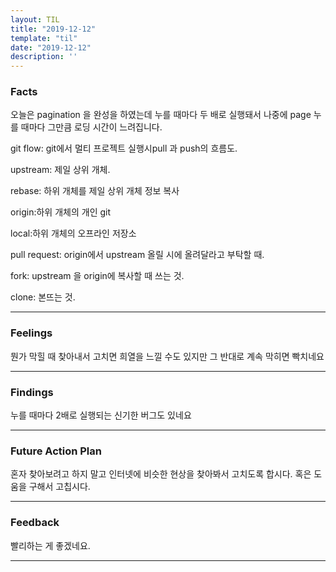 ```yaml
---
layout: TIL
title: "2019-12-12"
template: "til"
date: "2019-12-12"
description: ''
---
```



### Facts

오늘은 pagination 을 완성을 하였는데 누를 때마다 두 배로 실행돼서 나중에 page 누를 때마다 그만큼 로딩 시간이 느려집니다.

git flow: git에서 멀티 프로젝트 실행시pull 과 push의 흐름도.

upstream: 제일 상위 개체.

rebase: 하위 개체를 제일 상위 개체 정보 복사

origin:하위 개체의 개인 git

local:하위 개체의 오프라인 저장소

pull request: origin에서 upstream 올릴 시에 올려달라고 부탁할 때.

fork: upstream 을 origin에 복사할 때 쓰는 것.

clone: 본뜨는 것.

---

### Feelings

뭔가 막힐 때 찾아내서 고치면 희열을 느낄 수도 있지만 그 반대로 계속 막히면 빡치네요

---

### Findings

누를 때마다 2배로 실행되는 신기한 버그도 있네요

---

### Future Action Plan

혼자 찾아보려고 하지 말고 인터넷에 비슷한 현상을 찾아봐서 고치도록 합시다. 혹은 도움을 구해서 고칩시다.

---

### Feedback

빨리하는 게 좋겠네요.

---
